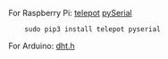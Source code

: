 For Raspberry Pi:
[telepot](https://github.com/nickoala/telepot)
[pySerial](https://pythonhosted.org/pyserial/)

		sudo pip3 install telepot pyserial

For Arduino:
[dht.h](https://github.com/RobTillaart/Arduino/tree/master/libraries/DHTlib) 
